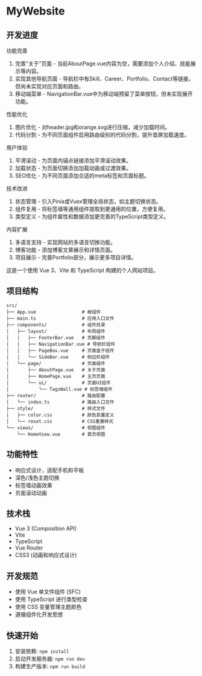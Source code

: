# MyWebsite

## 开发进度
功能完善
1. 完善"关于"页面 - 当前AboutPage.vue内容为空，需要添加个人介绍、技能展示等内容。
2. 实现其他导航页面 - 导航栏中有Skill、Career、Portfolio、Contact等链接，但尚未实现对应页面和路由。
3. 移动端菜单 - NavigationBar.vue中为移动端预留了菜单按钮，但未实现展开功能。

性能优化
1. 图片优化 - 对header.jpg和orange.svg进行压缩，减少加载时间。
2. 代码分割 - 为不同页面组件启用路由级别的代码分割，提升首屏加载速度。

用户体验
1. 平滑滚动 - 为页面内锚点链接添加平滑滚动效果。
2. 加载状态 - 为页面切换添加加载动画或过渡效果。
3. SEO优化 - 为不同页面添加合适的meta标签和页面标题。

技术改进
1. 状态管理 - 引入Pinia或Vuex管理全局状态，如主题切换状态。
2. 组件复用 - 将标签墙等通用组件提取到更通用的位置，方便复用。
3. 类型定义 - 为组件属性和数据添加更完善的TypeScript类型定义。

内容扩展
1. 多语言支持 - 实现网站的多语言切换功能。
2. 博客功能 - 添加博客文章展示和详情页面。
3. 项目展示 - 完善Portfolio部分，展示更多项目详情。

这是一个使用 Vue 3、Vite 和 TypeScript 构建的个人网站项目。

## 项目结构

```
src/
├── App.vue                 # 根组件
├── main.ts                 # 应用入口文件
├── components/             # 组件目录
│   ├── layout/             # 布局组件
│   │   ├── FooterBar.vue   # 页脚组件
│   │   ├── NavigationBar.vue # 导航栏组件
│   │   ├── PageBox.vue     # 页面盒子组件
│   │   └── SideBar.vue     # 侧边栏组件
│   └── page/               # 页面组件
│       ├── AboutPage.vue   # 关于页面
│       ├── HomePage.vue    # 主页页面
│       └── ui/             # 页面UI组件
│           └── TagsWall.vue # 标签墙组件
├── router/                 # 路由配置
│   └── index.ts            # 路由入口文件
├── style/                  # 样式文件
│   ├── color.css           # 颜色变量定义
│   └── reset.css           # CSS重置样式
└── views/                  # 视图组件
    └── HomeView.vue        # 首页视图
```

## 功能特性

- 响应式设计，适配手机和平板
- 深色/浅色主题切换
- 标签墙动画效果
- 页面滚动动画

## 技术栈

- Vue 3 (Composition API)
- Vite
- TypeScript
- Vue Router
- CSS3 (动画和响应式设计)

## 开发规范

- 使用 Vue 单文件组件 (SFC)
- 使用 TypeScript 进行类型检查
- 使用 CSS 变量管理主题颜色
- 遵循组件化开发思想

## 快速开始

1. 安装依赖: `npm install`
2. 启动开发服务器: `npm run dev`
3. 构建生产版本: `npm run build`